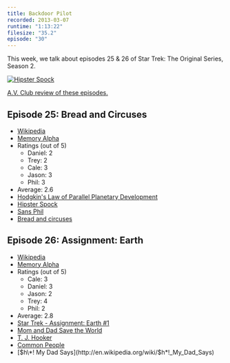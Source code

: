```yaml
---
title: Backdoor Pilot
recorded: 2013-03-07
runtime: "1:13:22"
filesize: "35.2"
episode: "30"
---
```


This week, we talk about episodes 25 & 26 of Star Trek: The Original Series, Season 2.

[![Hipster Spock](https://treylabs-cdn.nyc3.digitaloceanspaces.com/jawgrind/Jawgrind-Episode-30.jpg)](http://www.flickr.com/photos/jason_coleman/8491628534/)

[A.V. Club review of these episodes.](http://www.avclub.com/articles/bread-and-circuses-assignment-earth,31630/)

## Episode 25: Bread and Circuses

- [Wikipedia](<http://en.wikipedia.org/wiki/Bread_and_Circuses_(Star_Trek:_The_Original_Series)>)
- [Memory Alpha](<http://en.memory-alpha.org/wiki/Bread_and_Circuses_(episode)>)
- Ratings (out of 5)
  - Daniel: 2
  - Trey: 2
  - Cale: 3
  - Jason: 3
  - Phil: 3
- Average: 2.6
- [Hodgkin's Law of Parallel Planetary Development](http://en.memory-alpha.org/wiki/Hodgkin's_Law_of_Parallel_Planetary_Development)
- [Hipster Spock](http://www.flickr.com/photos/jason_coleman/8491628534/in/photostream)
- [Sans Phil](/24)
- [Bread and circuses](http://en.wikipedia.org/wiki/Bread_and_circuses)

## Episode 26: Assignment: Earth

- [Wikipedia](http://en.wikipedia.org/wiki/Assignment:_Earth)
- [Memory Alpha](<http://en.memory-alpha.org/wiki/Assignment:_Earth_(episode)>)
- Ratings (out of 5)
  - Cale: 3
  - Daniel: 3
  - Jason: 2
  - Trey: 4
  - Phil: 2
- Average: 2.8
- [Star Trek - Assignment: Earth #1](http://connect.collectorz.com/comics/database/star-trek-assignment-earth/1-184654)
- [Mom and Dad Save the World](http://en.wikipedia.org/wiki/Mom_and_Dad_Save_the_World)
- [T. J. Hooker](http://en.wikipedia.org/wiki/T._J._Hooker)
- [Common People](http://www.youtube.com/watch?v=ainyK6fXku0)
- [$h\*! My Dad Says](http://en.wikipedia.org/wiki/$h*!_My_Dad_Says)
